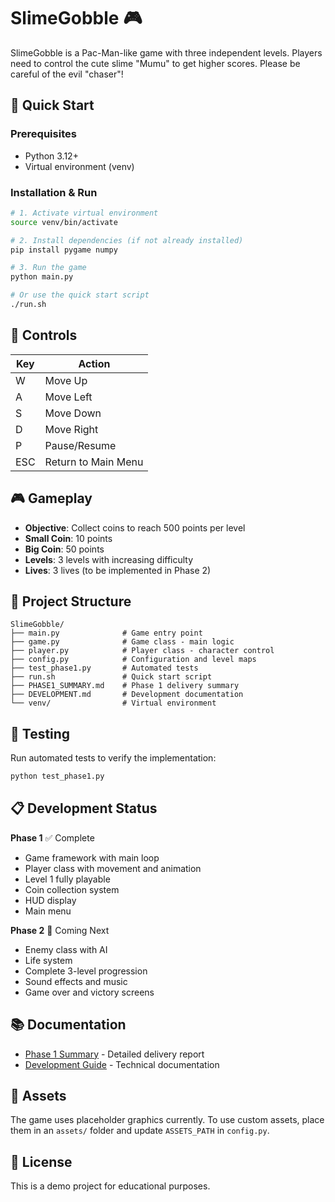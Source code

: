 # SlimeGobble 🎮

SlimeGobble is a Pac-Man-like game with three independent levels. Players need to control the cute slime "Mumu" to get higher scores. Please be careful of the evil "chaser"!

## 🚀 Quick Start

### Prerequisites
- Python 3.12+
- Virtual environment (venv)

### Installation & Run

```bash
# 1. Activate virtual environment
source venv/bin/activate

# 2. Install dependencies (if not already installed)
pip install pygame numpy

# 3. Run the game
python main.py

# Or use the quick start script
./run.sh
```

## 🎯 Controls

| Key | Action |
|-----|--------|
| W | Move Up |
| A | Move Left |
| S | Move Down |
| D | Move Right |
| P | Pause/Resume |
| ESC | Return to Main Menu |

## 🎮 Gameplay

- **Objective**: Collect coins to reach 500 points per level
- **Small Coin**: 10 points
- **Big Coin**: 50 points
- **Levels**: 3 levels with increasing difficulty
- **Lives**: 3 lives (to be implemented in Phase 2)

## 📁 Project Structure

```
SlimeGobble/
├── main.py              # Game entry point
├── game.py              # Game class - main logic
├── player.py            # Player class - character control
├── config.py            # Configuration and level maps
├── test_phase1.py       # Automated tests
├── run.sh               # Quick start script
├── PHASE1_SUMMARY.md    # Phase 1 delivery summary
├── DEVELOPMENT.md       # Development documentation
└── venv/                # Virtual environment
```

## 🧪 Testing

Run automated tests to verify the implementation:

```bash
python test_phase1.py
```

## 📋 Development Status

**Phase 1** ✅ Complete
- Game framework with main loop
- Player class with movement and animation
- Level 1 fully playable
- Coin collection system
- HUD display
- Main menu

**Phase 2** 🚧 Coming Next
- Enemy class with AI
- Life system
- Complete 3-level progression
- Sound effects and music
- Game over and victory screens

## 📚 Documentation

- [Phase 1 Summary](PHASE1_SUMMARY.md) - Detailed delivery report
- [Development Guide](DEVELOPMENT.md) - Technical documentation

## 🎨 Assets

The game uses placeholder graphics currently. To use custom assets, place them in an `assets/` folder and update `ASSETS_PATH` in `config.py`.

## 📝 License

This is a demo project for educational purposes.
